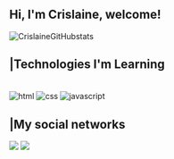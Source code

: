 ## Hi, I'm Crislaine, welcome!

![CrislaineGitHubstats](https://github-readme-stats.vercel.app/api?username=CrislainePaula&show_icons=true&theme=dracula)

## |Technologies I'm Learning ##
<div style="display: inline_block;"><br>
        <img align= "center" alt="html" src="https://img.shields.io/badge/HTML5-E34F26?style=for-the-badge&logo=html5&logoColor=white">
        <img align= "center" alt="css" src="https://img.shields.io/badge/CSS3-1572B6?style=for-the-badge&logo=css3&logoColor=white">
        <img align= "center" alt="javascript" src="https://img.shields.io/badge/JavaScript-323330?style=for-the-badge&logo=javascript&logoColor=F7DF1E">
    </div>

## |My social networks ##
<div>
<a href="https://www.instagram.com/crislaine_paulapp/?hl=bg" target="_blank"><img src="https://img.shields.io/badge/Instagram-E4405F?style=for-the-badge&logo=instagram&logoColor=white"></a>
<a href="https://www.linkedin.com/in/crislaine-paula-pereira-pacheco-944a40165/" target="_blank"><img src="https://img.shields.io/badge/LinkedIn-0077B5?style=for-the-badge&logo=linkedin&logoColor=white"></a>
</div>

